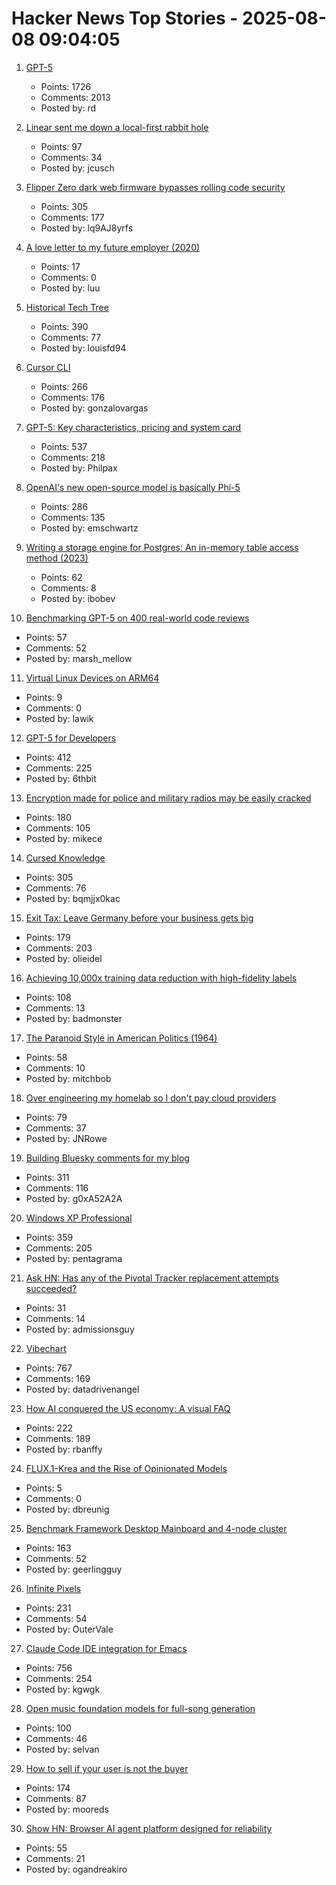 # Hacker News Top Stories - 2025-08-08 09:04:05

1. [GPT-5](https://openai.com/gpt-5/)
   - Points: 1726
   - Comments: 2013
   - Posted by: rd

2. [Linear sent me down a local-first rabbit hole](https://bytemash.net/posts/i-went-down-the-linear-rabbit-hole/)
   - Points: 97
   - Comments: 34
   - Posted by: jcusch

3. [Flipper Zero dark web firmware bypasses rolling code security](https://www.rtl-sdr.com/flipperzero-darkweb-firmware-bypasses-rolling-code-security/)
   - Points: 305
   - Comments: 177
   - Posted by: lq9AJ8yrfs

4. [A love letter to my future employer (2020)](https://catzkorn.dev/blog/love-letter/)
   - Points: 17
   - Comments: 0
   - Posted by: luu

5. [Historical Tech Tree](https://www.historicaltechtree.com/)
   - Points: 390
   - Comments: 77
   - Posted by: louisfd94

6. [Cursor CLI](https://cursor.com/cli)
   - Points: 266
   - Comments: 176
   - Posted by: gonzalovargas

7. [GPT-5: Key characteristics, pricing and system card](https://simonwillison.net/2025/Aug/7/gpt-5/)
   - Points: 537
   - Comments: 218
   - Posted by: Philpax

8. [OpenAI's new open-source model is basically Phi-5](https://www.seangoedecke.com/gpt-oss-is-phi-5/)
   - Points: 286
   - Comments: 135
   - Posted by: emschwartz

9. [Writing a storage engine for Postgres: An in-memory table access method (2023)](https://notes.eatonphil.com/2023-11-01-postgres-table-access-methods.html)
   - Points: 62
   - Comments: 8
   - Posted by: ibobev

10. [Benchmarking GPT-5 on 400 real-world code reviews](https://www.qodo.ai/blog/benchmarking-gpt-5-on-real-world-code-reviews-with-the-pr-benchmark/)
   - Points: 57
   - Comments: 52
   - Posted by: marsh_mellow

11. [Virtual Linux Devices on ARM64](https://underjord.io/500-virtual-linux-devices-on-arm64.html)
   - Points: 9
   - Comments: 0
   - Posted by: lawik

12. [GPT-5 for Developers](https://openai.com/index/introducing-gpt-5-for-developers)
   - Points: 412
   - Comments: 225
   - Posted by: 6thbit

13. [Encryption made for police and military radios may be easily cracked](https://www.wired.com/story/encryption-made-for-police-and-military-radios-may-be-easily-cracked-researchers-find/)
   - Points: 180
   - Comments: 105
   - Posted by: mikece

14. [Cursed Knowledge](https://immich.app/cursed-knowledge/)
   - Points: 305
   - Comments: 76
   - Posted by: bqmjjx0kac

15. [Exit Tax: Leave Germany before your business gets big](https://eidel.io/exit-tax-leave-germany-before-your-business-gets-big/)
   - Points: 179
   - Comments: 203
   - Posted by: olieidel

16. [Achieving 10,000x training data reduction with high-fidelity labels](https://research.google/blog/achieving-10000x-training-data-reduction-with-high-fidelity-labels/)
   - Points: 108
   - Comments: 13
   - Posted by: badmonster

17. [The Paranoid Style in American Politics (1964)](https://harpers.org/archive/1964/11/the-paranoid-style-in-american-politics/)
   - Points: 58
   - Comments: 10
   - Posted by: mitchbob

18. [Over engineering my homelab so I don't pay cloud providers](https://ergaster.org/posts/2025/08/04-overegineering-homelab/)
   - Points: 79
   - Comments: 37
   - Posted by: JNRowe

19. [Building Bluesky comments for my blog](https://natalie.sh/posts/bluesky-comments/)
   - Points: 311
   - Comments: 116
   - Posted by: g0xA52A2A

20. [Windows XP Professional](https://win32.run/)
   - Points: 359
   - Comments: 205
   - Posted by: pentagrama

21. [Ask HN: Has any of the Pivotal Tracker replacement attempts succeeded?](undefined)
   - Points: 31
   - Comments: 14
   - Posted by: admissionsguy

22. [Vibechart](https://www.vibechart.net/)
   - Points: 767
   - Comments: 169
   - Posted by: datadrivenangel

23. [How AI conquered the US economy: A visual FAQ](https://www.derekthompson.org/p/how-ai-conquered-the-us-economy-a)
   - Points: 222
   - Comments: 189
   - Posted by: rbanffy

24. [FLUX.1-Krea and the Rise of Opinionated Models](https://www.dbreunig.com/2025/08/04/the-rise-of-opinionated-models.html)
   - Points: 5
   - Comments: 0
   - Posted by: dbreunig

25. [Benchmark Framework Desktop Mainboard and 4-node cluster](https://github.com/geerlingguy/ollama-benchmark/issues/21)
   - Points: 163
   - Comments: 52
   - Posted by: geerlingguy

26. [Infinite Pixels](https://meyerweb.com/eric/thoughts/2025/08/07/infinite-pixels/)
   - Points: 231
   - Comments: 54
   - Posted by: OuterVale

27. [Claude Code IDE integration for Emacs](https://github.com/manzaltu/claude-code-ide.el)
   - Points: 756
   - Comments: 254
   - Posted by: kgwgk

28. [Open music foundation models for full-song generation](https://map-yue.github.io/)
   - Points: 100
   - Comments: 46
   - Posted by: selvan

29. [How to sell if your user is not the buyer](https://writings.founderlabs.io/p/how-to-sell-if-your-user-is-not-the)
   - Points: 174
   - Comments: 87
   - Posted by: mooreds

30. [Show HN: Browser AI agent platform designed for reliability](https://github.com/nottelabs/notte)
   - Points: 55
   - Comments: 21
   - Posted by: ogandreakiro


